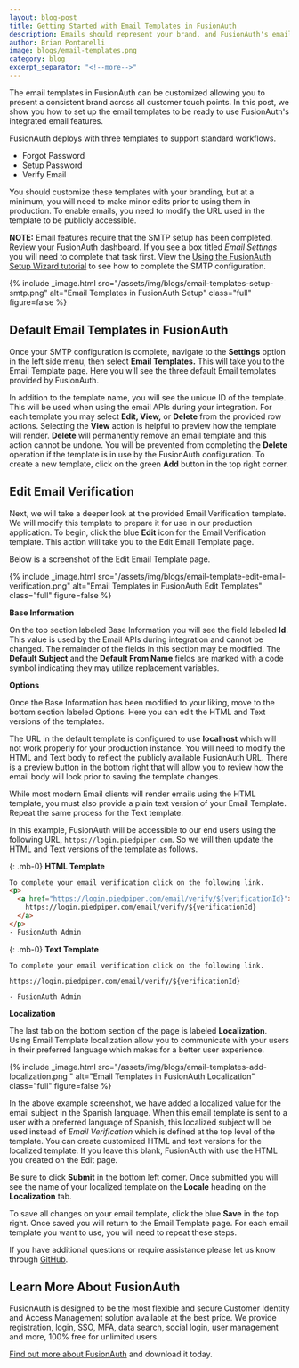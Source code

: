 ```yaml
---
layout: blog-post
title: Getting Started with Email Templates in FusionAuth
description: Emails should represent your brand, and FusionAuth's email templates help you do that with ease.
author: Brian Pontarelli
image: blogs/email-templates.png
category: blog
excerpt_separator: "<!--more-->"
---
```


The email templates in FusionAuth can be customized allowing you to present a consistent brand across all customer touch points. In this post, we show you how to set up the email templates to be ready to use FusionAuth's integrated email features.

<!--more-->

FusionAuth deploys with three templates to support standard workflows.

- Forgot Password
- Setup Password
- Verify Email

You should customize these templates with your branding, but at a minimum, you will need to make minor edits prior to using them in production. To enable emails, you need to modify the URL used in the template to be publicly accessible.

**NOTE:** Email features require that the SMTP setup has been completed. Review your FusionAuth dashboard. If you see a box titled _Email Settings_ you will need to complete that task first. View the [Using the FusionAuth Setup Wizard tutorial](/blog/2019/02/05/using-the-setup-wizard) to see how to complete the SMTP configuration.

{% include _image.html src="/assets/img/blogs/email-templates-setup-smtp.png" alt="Email Templates in FusionAuth Setup" class="full" figure=false %}

## Default Email Templates in FusionAuth

Once your SMTP configuration is complete, navigate to the **Settings** option in the left side menu, then select **Email Templates.** This will take you to the Email Template page. Here you will see the three default Email templates provided by FusionAuth.

In addition to the template name, you will see the unique ID of the template. This will be used when using the email APIs during your integration. For each template you may select **Edit, View,** or **Delete** from the provided row actions. Selecting the **View** action is helpful to preview how the template will render. **Delete** will permanently remove an email template and this action cannot be undone. You will be prevented from completing the **Delete** operation if the template is in use by the FusionAuth configuration. To create a new template, click on the green **Add** button in the top right corner.

## Edit Email Verification

Next, we will take a deeper look at the provided Email Verification template. We will modify this template to prepare it for use in our production application. To begin, click the blue **Edit** icon for the Email Verification template. This action will take you to the Edit Email Template page.

Below is a screenshot of the Edit Email Template page.

{% include _image.html src="/assets/img/blogs/email-template-edit-email-verification.png" alt="Email Templates in FusionAuth Edit Templates" class="full" figure=false %}


**Base Information**

On the top section labeled Base Information you will see the field labeled **Id**. This value is used by the Email APIs during integration and cannot be changed. The remainder of the fields in this section may be modified. The **Default Subject** and the **Default From Name** fields are marked with a code symbol indicating they may utilize replacement variables.

**Options**

Once the Base Information has been modified to your liking, move to the bottom section labeled Options. Here you can edit the HTML and Text versions of the templates.

The URL in the default template is configured to use **localhost** which will not work properly for your production instance. You will need to modify the HTML and Text body to reflect the publicly available FusionAuth URL. There is a preview button in the bottom right that will allow you to review how the email body will look prior to saving the template changes.

While most modern Email clients will render emails using the HTML template, you must also provide a plain text version of your Email Template. Repeat the same process for the Text template.  

In this example, FusionAuth will be accessible to our end users using the following URL, `https://login.piedpiper.com`. So we will then update the HTML and Text versions of the template as follows.

{: .mb-0}
**HTML Template**
```html
To complete your email verification click on the following link.
<p>
  <a href="https://login.piedpiper.com/email/verify/${verificationId}">
    https://login.piedpiper.com/email/verify/${verificationId}
  </a>
</p>
- FusionAuth Admin
```

{: .mb-0}
**Text Template**
```
To complete your email verification click on the following link.

https://login.piedpiper.com/email/verify/${verificationId}

- FusionAuth Admin
```



**Localization**

The last tab on the bottom section of the page is labeled **Localization**. Using Email Template localization allow you to communicate with your users in their preferred language which makes for a better user experience.


{% include _image.html src="/assets/img/blogs/email-templates-add-localization.png  " alt="Email Templates in FusionAuth Localization" class="full" figure=false %}


In the  above example screenshot, we have added a localized value for the email subject in the Spanish language. When this email template is sent to a user with a preferred language of Spanish, this localized subject will be used instead of *Email Verification* which is defined at the top level of the template. You can create customized HTML and text versions for the localized template. If you leave this blank, FusionAuth with use the HTML you created on the Edit page.

Be sure to click **Submit** in the bottom left corner. Once submitted you will see the name of your localized template on the **Locale** heading on the **Localization** tab.

To save all changes on your email template, click the blue **Save** in the top right. Once saved you will return to the Email Template page. For each email template you want to use, you will need to repeat these steps.

If you have additional questions or require assistance please let us know through [GitHub](https://github.com/FusionAuth/fusionauth-issues "Jump to GitHub").

## Learn More About FusionAuth

FusionAuth is designed to be the most flexible and secure Customer Identity and Access Management solution available at the best price. We provide registration, login, SSO, MFA, data search, social login, user management and more, 100% free for unlimited users.

[Find out more about FusionAuth](https://fusionauth.io/ "FusionAuth Home") and download it today.

